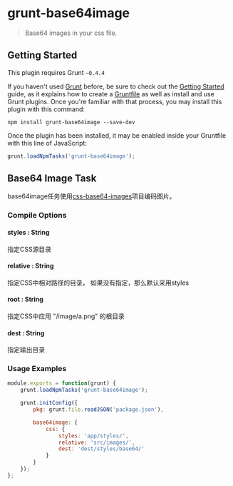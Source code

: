 # grunt-base64image
> Base64 images in your css file.


## Getting Started
This plugin requires Grunt `~0.4.4`

If you haven't used [Grunt](http://gruntjs.com/) before, be sure to check out the [Getting Started](http://gruntjs.com/getting-started) guide, as it explains how to create a [Gruntfile](http://gruntjs.com/sample-gruntfile) as well as install and use Grunt plugins. Once you're familiar with that process, you may install this plugin with this command:

```shell
npm install grunt-base64image --save-dev
```

Once the plugin has been installed, it may be enabled inside your Gruntfile with this line of JavaScript:

```js
grunt.loadNpmTasks('grunt-base64image');
```


## Base64 Image Task

base64image任务使用[css-base64-images](https://github.com/maxzhang/css-base64-images)项目编码图片。


### Compile Options

#### styles : String
指定CSS源目录
#### relative : String
指定CSS中相对路径的目录，
如果没有指定，那么默认采用styles

#### root : String
指定CSS中应用 "/image/a.png" 的根目录


#### dest : String
指定输出目录


### Usage Examples
```js
module.exports = function(grunt) {
    grunt.loadNpmTasks('grunt-base64image');

    grunt.initConfig({
        pkg: grunt.file.readJSON('package.json'),

        base64image: {
            css: {
                styles: 'app/styles/',
                relative: 'src/images/',
                dest: 'dest/styles/base64/'
            }
        }
    });
};
```


